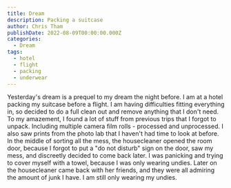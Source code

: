 ```yaml
---
title: Dream
description: Packing a suitcase
author: Chris Tham
publishDate: 2022-08-09T00:00:00.000Z
categories:
  - Dream
tags:
  - hotel
  - flight
  - packing
  - underwear
---
```


Yesterday's dream is a prequel to my dream the night before. I am at a hotel packing my suitcase before a flight. I am having difficulties fitting everything in, so decided to do a full clean out and remove anything that I don't need. To my amazement, I found a lot of stuff from previous trips that I forgot to unpack. Including multiple camera film rolls - processed and unprocessed. I also saw prints from the photo lab that I haven't had time to look at before. In the middle of sorting all the mess, the housecleaner opened the room door, because I forgot to put a "do not disturb" sign on the door, saw my mess, and discreetly decided to come back later. I was panicking and trying to cover myself with a towel, because I was only wearing undies. Later on the housecleaner came back with her friends, and they were all admiring the amount of junk I have. I am still only wearing my undies.
